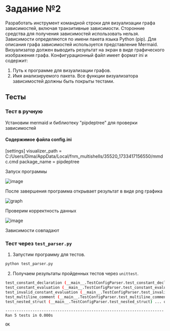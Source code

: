 # Задание №2

Разработать инструмент командной строки для визуализации графа
зависимостей, включая транзитивные зависимости. Сторонние средства для
получения зависимостей использовать нельзя.
Зависимости определяются по имени пакета языка Python (pip). Для
описания графа зависимостей используется представление Mermaid.
Визуализатор должен выводить результат на экран в виде графического
изображения графа.
Конфигурационный файл имеет формат ini и содержит:
1. Путь к программе для визуализации графов.
2. Имя анализируемого пакета.
Все функции визуализатора зависимостей должны быть покрыты тестами.

## Тесты

### Тест в ручную

Установим mermaid и библиотеку "pipdeptree" для проверки зависимостей

#### Содержимое файла config.ini
[settings]
visualizer_path = C:/Users/Dima/AppData/Local/fnm_multishells/35520_1733417156550/mmdc.cmd
package_name = pipdeptree

Запуск программы

![image](https://github.com/user-attachments/assets/d94faf8c-3576-406d-bba9-bef139c56160)

После завершения программа открывает результат в виде png графика

![graph](https://github.com/user-attachments/assets/07bfcf57-20e2-4a80-9c7a-98f1ba7364a9)

Проверим корректность данных

![image](https://github.com/user-attachments/assets/ea432480-50eb-4358-8d26-22f5a9722ef8)

Зависимости совпадают



### Тест через `test_parser.py`

1. Запустим программу для тестов.

```sh
python test_parser.py
```

2. Получаем результаты пройденных тестов через `unittest`.

```sh
test_constant_declaration (__main__.TestConfigParser.test_constant_declaration) ... ok
test_constant_evaluation (__main__.TestConfigParser.test_constant_evaluation) ... ok
test_invalid_constant_evaluation (__main__.TestConfigParser.test_invalid_constant_evaluation) ... ok
test_multiline_comment (__main__.TestConfigParser.test_multiline_comment) ... ok
test_nested_struct (__main__.TestConfigParser.test_nested_struct) ... ok

----------------------------------------------------------------------
Ran 5 tests in 0.000s

OK
```
